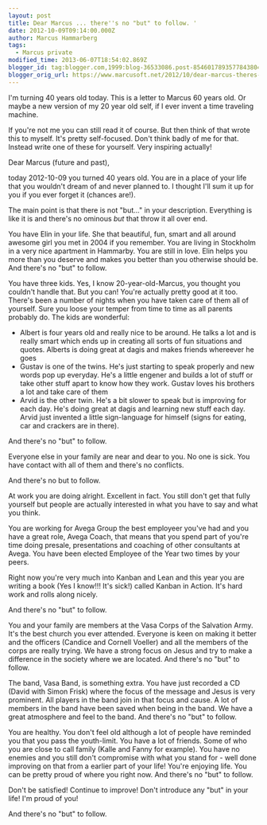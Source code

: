 ```yaml
---
layout: post
title: Dear Marcus ... there''s no "but" to follow. '
date: 2012-10-09T09:14:00.000Z
author: Marcus Hammarberg
tags:
  - Marcus private
modified_time: 2013-06-07T18:54:02.869Z
blogger_id: tag:blogger.com,1999:blog-36533086.post-8546017893577843804
blogger_orig_url: https://www.marcusoft.net/2012/10/dear-marcus-theres-no-but-to-follow.html
---
```





I'm turning 40 years old today. This is a letter to Marcus 60 years old.
Or maybe a new version of my 20 year old self, if I ever invent a time
traveling machine.

If you're not me you can still read it of course. But then think of that
wrote this to myself. It's pretty self-focused. Don't think badly of me
for that. Instead write one of these for yourself. Very inspiring
actually!

Dear Marcus (future and past),

today 2012-10-09 you turned 40 years old. You are in a place of your
life that you wouldn't dream of and never planned to. I thought I'll sum
it up for you if you ever forget it (chances are!).

The main point is that there is not "but..." in your description.
Everything is like it is and there's no ominous *but* that throw it all
over end.

You have Elin in your life. She that beautiful, fun, smart and all
around awesome girl you met in 2004 if you remember. You are living in
Stockholm in a very nice apartment in Hammarby. You are still in love.
Elin helps you more than you deserve and makes you better than you
otherwise should be.
And there's no "but" to follow.

You have three kids. Yes, I know 20-year-old-Marcus, you thought you
couldn't handle that. But you can! You're actually pretty good at it
too. There's been a number of nights when you have taken care of them
all of yourself. Sure you loose your temper from time to time as all
parents probably do. The kids are wonderful:

- Albert is four years old and really nice to be around. He talks a
    lot and is really smart which ends up in creating all sorts of fun
    situations and quotes. Alberts is doing great at dagis and makes
    friends whereever he goes
- Gustav is one of the twins. He's just starting to speak properly and
    new words pop up everyday. He's a little engener and builds a lot of
    stuff or take other stuff apart to know how they work. Gustav loves
    his brothers a lot and take care of them
- Arvid is the other twin. He's a bit slower to speak but is improving
    for each day. He's doing great at dagis and learning new stuff each
    day. Arvid just invented a little sign-language for himself (signs
    for eating, car and crackers are in there).

And there's no "but" to follow.

Everyone else in your family are near and dear to you. No one is sick.
You have contact with all of them and there's no conflicts.

And there's no but to follow.

At work you are doing alright. Excellent in fact. You still don't get
that fully yourself but people are actually interested in what you have
to say and what you think.

You are working for Avega Group the best employeer you've had and you
have a great role, Avega Coach, that means that you spend part of you're
time doing presale, presentations and coaching of other consultants at
Avega. You have been elected Employee of the Year two times by your
peers.

Right now you're very much into Kanban and Lean and this year you are
writing a book (Yes I know!!! It's sick!) called Kanban in Action. It's
hard work and rolls along nicely.

And there's no "but" to follow.

You and your family are members at the Vasa Corps of the Salvation Army.
It's the best church you ever attended. Everyone is keen on making it
better and the officers (Candice and Cornell Voeller) and all the
members of the corps are really trying. We have a strong focus on Jesus
and try to make a difference in the society where we are located.
And there's no "but" to follow.

The band, Vasa Band, is something extra. You have just recorded a CD
(David with Simon Frisk) where the focus of the message and Jesus is
very prominent. All players in the band join in that focus and cause. A
lot of members in the band have been saved when being in the band. We
have a great atmosphere and feel to the band.
And there's no "but" to follow.

You are healthy. You don't feel old although a lot of people have
reminded you that you pass the youth-limit.
You have a lot of friends. Some of who you are close to call family
(Kalle and Fanny for example). You have no enemies and you still don't
compromise with what you stand for - well done improving on that from a
earlier part of your life!
You're enjoying life. You can be pretty proud of where you right now.
And there's no "but" to follow.

Don't be satisfied! Continue to improve!
Don't introduce any "but" in your life!
I'm proud of you!

And there's no "but" to follow.
